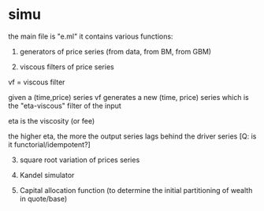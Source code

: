 # simu


the main file is "e.ml" it contains various functions:

1. generators of price series (from data, from BM, from GBM)

2. viscous filters of price series

vf = viscous filter

given a (time,price) series vf generates a new (time, price) series which is the "eta-viscous" filter of the input

eta is the viscosity (or fee)

the higher eta, the more the output series lags behind the driver series [Q: is it functorial/idempotent?]

3. square root variation of prices series

4. Kandel simulator

5. Capital allocation function (to determine the initial partitioning of wealth in quote/base)
